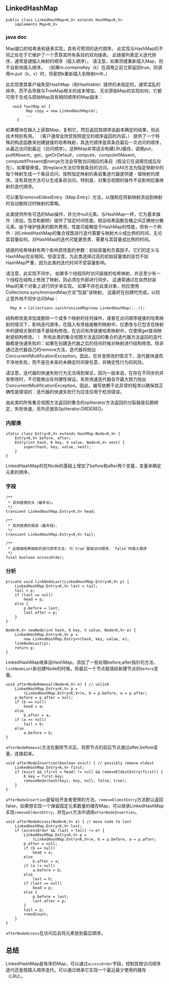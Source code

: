 ## LinkedHashMap

```
public class LinkedHashMap<K,V> extends HashMap<K,V>
    implements Map<K,V>
```

### java doc

Map接口的哈希表和链表实现，具有可预测的迭代顺序。 此实现与HashMap的不同之处在于它维护了一个贯穿其所有条目的双向链表。 此链接列表定义迭代排序，通常是键插入映射的顺序（插入顺序）。 请注意，如果将键重新插入Map，则不会影响插入顺序。 （如果m.containsKey（k）在调用之前立即返回true，则调用m.put（k，v）时，将密钥k重新插入到映射m中。）

此实现使其客户端免受HashMap（和Hashtable）提供的未指定的，通常混乱的排序，而不会导致与TreeMap相关的成本增加。 无论原始Map的实现如何，它都可用于生成与原始Map具有相同顺序的Map副本：

```
   void foo(Map m) {
         Map copy = new LinkedHashMap(m);
         ...
     }
```

如果模块在输入上获取Map，复制它，然后返回其顺序由副本确定的结果，则此技术特别有用。 （客户通常会欣赏按照提交的顺序返回的内容。）
提供了一个特殊的构造函数来创建链接的哈希映射，其迭代顺序是其条目最后一次访问的顺序，从最近访问到最近（访问顺序）。这种Map非常适合构建LRU缓存。调用put，putIfAbsent，get，getOrDefault，compute，computeIfAbsent，computeIfPresent或merge方法会导致访问相应的条目（假设它在调用完成后存在）。如果替换值，则replace方法仅导致条目的访问。 putAll方法为指定映射中的每个映射生成一个条目访问，按照指定映射的条目集迭代器提供键 - 值映射的顺序。没有其他方法可以生成条目访问。特别是，对集合视图的操作不会影响后备映射的迭代顺序。

可以重写removeEldestEntry（Map.Entry）方法，以强制在将新映射添加到映射时自动删除过时映射的策略。

此类提供所有可选的Map操作，并允许null元素。与HashMap一样，它为基本操作（添加，包含和删除）提供了恒定时间性能，假设哈希函数在桶之间正确地分散元素。由于维护链表的额外费用，性能可能略低于HashMap的性能，但有一个例外：对LinkedHashMap的集合视图进行迭代需要与映射大小成比例的时间，无论其容量如何。对HashMap的迭代可能更昂贵，需要与其容量成比例的时间。

链接的哈希映射有两个影响其性能的参数：初始容量和负载因子。它们的定义与HashMap完全相同。但请注意，为此类选择过高的初始容量值的惩罚不如HashMap严重，因为此类的迭代时间不受容量影响。

请注意，此实现不同步。 如果多个线程同时访问链接的哈希映射，并且至少有一个线程在结构上修改了映射，则必须在外部进行同步。 这通常通过在自然封装Map的某个对象上进行同步来实现。 如果不存在此类对象，则应使用Collections.synchronizedMap方法“包装”该映射。 这最好在创建时完成，以防止意外地不同步访问Map：

`​	Map m = Collections.synchronizedMap(new LinkedHashMap(...));`	

结构修改是添加或删除一个或多个映射的任何操作，或者在访问顺序链接的哈希映射的情况下，影响迭代顺序。在插入有序链接散列映射中，仅更改与已包含在映射中的键相关联的值不是结构修改。在访问有序链接哈希映射中，仅使用get查询映射是结构修改。 ）
所有此类的集合视图方法返回的集合的迭代器方法返回的迭代器都是快速失败的：如果在创建迭代器之后的任何时候对映射进行结构修改，除非通过迭代器自己的remove方法，迭代器将抛出ConcurrentModificationException。因此，在并发修改的情况下，迭代器快速而干净地失败，而不是在未来的未确定时间冒任意，非确定性行为的风险。

请注意，迭代器的快速失败行为无法得到保证，因为一般来说，在存在不同步的并发修改时，不可能做出任何硬性保证。失败快速迭代器会尽最大努力抛出ConcurrentModificationException。因此，编写依赖于此异常的程序以确保其正确性是错误的：迭代器的快速失败行为应该仅用于检测错误。

由此类的所有集合视图方法返回的集合的spliterator方法返回的分裂器是后期绑定，失败快速，另外还报告Spliterator.ORDERED。

### 内部类

```
static class Entry<K,V> extends HashMap.Node<K,V> {
    Entry<K,V> before, after;
    Entry(int hash, K key, V value, Node<K,V> next) {
        super(hash, key, value, next);
    }
}
```

LinkedHashMap的在Node的基础上增加了before和after两个变量，变量来确定元素的顺序。

###  字段

```
/**
 * 双向链表的头（最年长）。
 */
transient LinkedHashMap.Entry<K,V> head;

/**
 * 双向链表的尾部（最年轻）。
 */
transient LinkedHashMap.Entry<K,V> tail;

/**
 * 此链接哈希映射的迭代排序方法: 为`true`是按访问顺序，`false`时插入顺序
 */
final boolean accessOrder;
```

### 分析

```
private void linkNodeLast(LinkedHashMap.Entry<K,V> p) {
    LinkedHashMap.Entry<K,V> last = tail;
    tail = p;
    if (last == null)
        head = p;
    else {
        p.before = last;
        last.after = p;
    }
}
```

```
Node<K,V> newNode(int hash, K key, V value, Node<K,V> e) {
    LinkedHashMap.Entry<K,V> p =
        new LinkedHashMap.Entry<>(hash, key, value, e);
    linkNodeLast(p);
    return p;
}
```

LinkedHashMap继承自HashMap，添加了一些处理before,after指针的方法，`linkNodeLast`新创建Node的时候，将最后一个节点赋值给新建节点的`before`变量。

```
void afterNodeRemoval(Node<K,V> e) { // unlink
    LinkedHashMap.Entry<K,V> p =
        (LinkedHashMap.Entry<K,V>)e, b = p.before, a = p.after;
    p.before = p.after = null;
    if (b == null)
        head = a;
    else
        b.after = a;
    if (a == null)
        tail = b;
    else
        a.before = b;
}
```

`afterNodeRemoval`方法在删除节点后，将原节点的前后节点通过after,before变量，连接起来。

```
void afterNodeInsertion(boolean evict) { // possibly remove eldest
    LinkedHashMap.Entry<K,V> first;
    if (evict && (first = head) != null && removeEldestEntry(first)) {
        K key = first.key;
        removeNode(hash(key), key, null, false, true);
    }
}
```

`afterNodeInsertion`是留给开发者使用的方法，`removeEldestEntry`方法默认返回false，如果想实现一个保留固定元素数量的缓存Map，可以继承LinkedHashMap实现`removeEldestEntry`，并在`put`方法中调用`afterNodeInsertion`。

```
void afterNodeAccess(Node<K,V> e) { // move node to last
    LinkedHashMap.Entry<K,V> last;
    if (accessOrder && (last = tail) != e) {
        LinkedHashMap.Entry<K,V> p =
            (LinkedHashMap.Entry<K,V>)e, b = p.before, a = p.after;
        p.after = null;
        if (b == null)
            head = a;
        else
            b.after = a;
        if (a != null)
            a.before = b;
        else
            last = b;
        if (last == null)
            head = p;
        else {
            p.before = last;
            last.after = p;
        }
        tail = p;
        ++modCount;
    }
}
```

`afterNodeAccess`在访问后会将元素放到最后顺序。

## 总结

LinkedHashMap是有序的Map，可以通过`accessOrder`字段，控制其按访问顺序迭代还是按插入顺序迭代。可以通过继承它实现一个最近最少使用的缓存（LRU）。